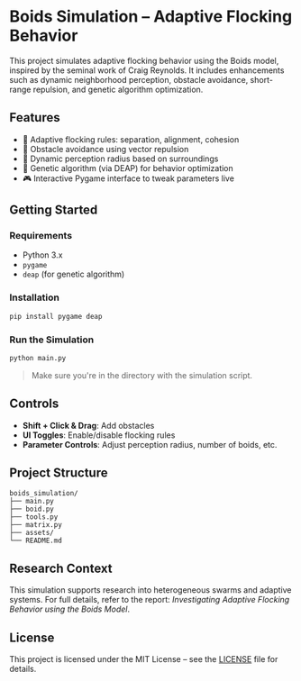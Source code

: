# Boids Simulation – Adaptive Flocking Behavior

This project simulates adaptive flocking behavior using the Boids model, inspired by the seminal work of Craig Reynolds. It includes enhancements such as dynamic neighborhood perception, obstacle avoidance, short-range repulsion, and genetic algorithm optimization.

## Features

- 🧠 Adaptive flocking rules: separation, alignment, cohesion
- 🚧 Obstacle avoidance using vector repulsion
- 🔁 Dynamic perception radius based on surroundings
- 🧬 Genetic algorithm (via DEAP) for behavior optimization
- 🎮 Interactive Pygame interface to tweak parameters live

## Getting Started

### Requirements

- Python 3.x
- `pygame`
- `deap` (for genetic algorithm)

### Installation

```bash
pip install pygame deap
```

### Run the Simulation

```bash
python main.py
```

> Make sure you're in the directory with the simulation script.

## Controls

- **Shift + Click & Drag**: Add obstacles
- **UI Toggles**: Enable/disable flocking rules
- **Parameter Controls**: Adjust perception radius, number of boids, etc.

## Project Structure

```
boids_simulation/
├── main.py
├── boid.py
├── tools.py
├── matrix.py
├── assets/
└── README.md
```

## Research Context

This simulation supports research into heterogeneous swarms and adaptive systems. For full details, refer to the report: *Investigating Adaptive Flocking Behavior using the Boids Model*.

## License

This project is licensed under the MIT License – see the [LICENSE](LICENSE) file for details.
